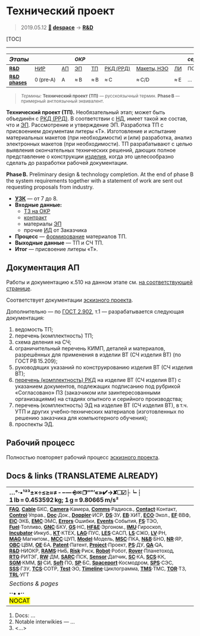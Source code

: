 # Технический проект
> 2019.05.12 **[🚀](../index/index.md) [despace](index.md)** → **[R&D](rnd.md)**

[TOC]

---

|*Этапы*||| <small>*ОКР*</small> ||||| <small>*серийное пр‑во:*</small> ||
|:--|:--|:--|:--|:--|:--|:--|:--|:--|:--|
|<small>**[R&D](rnd.md)**</small>  | <small>[НИР](rnd_0.md)</small>  | <small>[АП](rnd_ap.md)</small>  | <small>[ЭП](rnd_ep.md)</small>  | <small>[ТП](rnd_tp.md)</small>  | <small>[РКД (РРД)](rnd_rkd.md)</small>  | <small>[Макеты, НЭО](rnd_neo.md)</small>  | <small>[ЛИ](rnd_e.md)</small>  | <small>ПСП → СП → ПЭ</small>  | <small>Вывод</small>  |
|<small>**[R&D phases](rnd.md)**</small>  | <small>0 (pre‑A)</small> | <small>A</small> | <small>≈ B</small> | <small>≈ B</small> | <small>≈ C</small> | <small>≈ C/D</small> | <small>≈ E</small> | <small>…</small> | <small>F</small> |

> <small>*Термины:* **Технический проект (ТП)** — русскоязычный термин. **Phase B** — примерный англоязычный эквивалент.</small>

**Технический проект (ТП).** Необязательный этап; может быть объединён с [РКД (РРД)](rnd_rkd.md). В соответствии с [НД](doc.md), имеет такой же состав, что и [ЭП](rnd_ep.md). Рассмотрение и утверждение ЭП. Разработка ТП с присвоением документам литеры «Т». Изготовление и испытание материальных макетов (при необходимости) и (или) разработка, анализ электронных макетов (при необходимости). ТП разрабатывают с целью выявления окончательных технических решений, дающих полное представление о конструкции [изделия](unit.md), когда это целесообразно сделать до разработки рабочей документации.

**Phase B.** Preliminary design & technology completion. At the end of phase B the system requirements together with a statement of work are sent out requesting proposals from industry.

   - **[УЗК](cml.md)** — от 7 до 8.
   - **Входные данные:**
      - [ТЗ на ОКР](tor.md)
      - [контракт](contract.md)
      - материалы [ЭП](rnd_ep.md)
      - прочие [ИД](init_data.md) от Заказчика
   - **Процесс** — [формирование](dont_panic.md#Словоблудие) материалов ТП.
   - **Выходные данные** — ТП и СЧ ТП.
   - **Итог** — присвоение литеры «Т».



<p style="page-break-after:always"> </p>

## Документация АП
Работы и документацию к.510 на данном этапе см. [на соответствующей странице](zz_lav.md).

Соответствует документации [эскизного проекта](rnd_ep.md).

Дополнительно — по [ГОСТ 2.902](гост_2_902.md), т.1 — разрабатывается следующая документация:

   1. ведомость ТП;
   1. перечень (комплектность) ТП;
   1. схема деления на СЧ;
   1. ограничительный перечень КИМП, деталей и материалов, разрешённых для применения в изделии ВТ (СЧ изделия ВТ) (по ГОСТ РВ 15.209);
   1. руководящих указаний по конструированию изделия ВТ (СЧ изделия ВТ);
   1. [перечень (комплектность) РКД](list_ddoc.md) на изделие ВТ (СЧ изделия ВТ) с указанием документов, подлежащих подписанию под рубрикой «Согласовано» ПЗ (заказчиком или заинтересованными организациями) на стадиях опытного и серийного производства;
   1. перечень (комплектность) ЭД на изделие ВТ (СЧ изделия ВТ), в т.ч. УТП и других учебно‑технических материалов (изготовленных по решению заказчика для компьютерного обучения);
   1. проспекты ЭД.



## Рабочий процесс
Полностью повторяет рабочий процесс [эскизного проекта](rnd_ep.md).



<p style="page-break-after:always"> </p>

## Docs & links (TRANSLATEME ALREADY)
|…°·•¹²³±×÷≤≥≈≠ ‑ −— ⎆✉ ❐“”’«»✔→✘☐☑├┕┆ 1 lb = 0.453592 kg; 1 g = 9.80665 m/s²|
|:--|
|<small>**[FAQ](faq.md)**, **[Cable](cable.md)**·БКС, **[Camera](camera.md)**·Камера, **[Comms](comms.md)**·Радиосв., **[Contact](contact.md)**·Контакт, **[Control](control.md)**·Управ., **[Doc](doc.md)**·Док., **[Doppler](doppler.md)**·ИСР, **[DS](ds.md)**·ЗУ, **[EB](eb.md)**·ХИТ, **[ECO](ecology.md)**·Экол., **[EF](ef.md)**·ВВФ, **[ElC](elc.md)**·ЭКБ, **[EMC](emc.md)**·ЭМС, **[Errors](error.md)**·Ошибки, **[Events](event.md)**·События, **[FS](fs.md)**·ТЭО, **[Fuel](fuel.md)**·Топливо, **[GNC](gnc.md)**·БКУ, **[GS](scs.md)**·НС, **[HF&E](hfe.md)**·Эргоном., **[IMU](imu.md)**·Гироскоп, **[Incubator](incubator.md)**·Инкуб., **[KT](kt.md)**·КТЕХ, **[LAG](lag.md)**·ПУC, **[LES](les.md)**·САСП, **[LS](ls.md)**·СЖО, **[LV](lv.md)**·РН, **[MAG](mag.md)**·Магнитом., **[MCC](mcc.md)**·ЦУП, **[Model](model.md)**·Модель, **[MSC](sc.md)**·ПКА, **[N&B](nnb.md)**·БНО, **[NR](nr.md)**·ЯР, **[OBC](obc.md)**·ЦВМ, **[OE](oe.md)**·БА, **[Patent](патент.md)**·Патент, **[Project](project.md)**·Проект, **[PS](ps.md)**·ДУ, **[QA](quality.md)**·QA, **[R&D](rnd.md)**·НИОКР, **[RAMS](rams.md)**·НиБ, **[Risk](risk.md)**·Риск, **[Robot](robotics.md)**·Робот, **[Rover](rover.md)**·Планетоход, **[RTG](rtg.md)**·РИТЭГ, **[RW](rw.md)**·ДМ, **[SARC](sarc.md)**·ПСК, **[Sensor](sensor.md)**·Датчик, **[SC](sc.md)**·КА, **[SCS](scs.md)**·КК, **[SGM](sgm.md)**·КММ, **[SI](si.md)**·СИ, **[Soft](soft.md)**·ПО, **[SP](sp.md)**·БС, **[Spaceport](spaceport.md)**·Космодром, **[SPS](sps.md)**·СЭС, **[SSS](sss.md)**·ГЗУ, **[TCS](tcs.md)**·СОТР, **[Test](test.md)**·ЭО, **[Timeline](timeline.md)**·Циклограмма, **[TMS](tms.md)**·ТМС, **[TOR](tor.md)**·ТЗ, **[TRL](trl.md)**·УГТ</small>|
|*Sections & pages*|
|**··• [](.md) •··**<br> <mark>NOCAT</mark> |

   1. Docs: …
   1. Notable interwikies — …
   1. <…>
